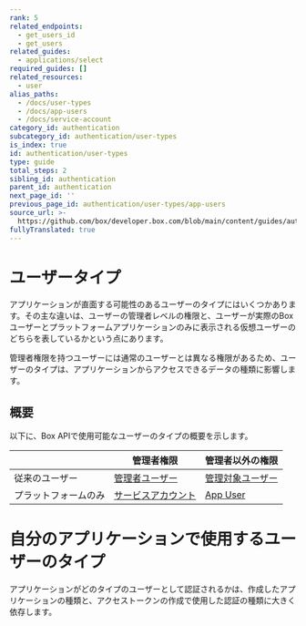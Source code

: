 ```yaml
---
rank: 5
related_endpoints:
  - get_users_id
  - get_users
related_guides:
  - applications/select
required_guides: []
related_resources:
  - user
alias_paths:
  - /docs/user-types
  - /docs/app-users
  - /docs/service-account
category_id: authentication
subcategory_id: authentication/user-types
is_index: true
id: authentication/user-types
type: guide
total_steps: 2
sibling_id: authentication
parent_id: authentication
next_page_id: ''
previous_page_id: authentication/user-types/app-users
source_url: >-
  https://github.com/box/developer.box.com/blob/main/content/guides/authentication/user-types/index.md
fullyTranslated: true
---
```

# ユーザータイプ

アプリケーションが直面する可能性のあるユーザーのタイプにはいくつかあります。その主な違いは、ユーザーの管理者レベルの権限と、ユーザーが実際のBoxユーザーとプラットフォームアプリケーションのみに表示される仮想ユーザーのどちらを表しているかという点にあります。

管理者権限を持つユーザーには通常のユーザーとは異なる権限があるため、ユーザーのタイプは、アプリケーションからアクセスできるデータの種類に影響します。

## 概要

<!-- markdownlint-disable line-length -->

以下に、Box APIで使用可能なユーザーのタイプの概要を示します。

|            | 管理者権限                        | 管理者以外の権限                 |
| ---------- | ---------------------------- | ------------------------ |
| 従来のユーザー    | [管理者ユーザー][admin-user]        | [管理対象ユーザー][managed-user] |
| プラットフォームのみ | [サービスアカウント][service-account] | [App User][app-user]     |

<!-- markdownlint-enable line-length -->

<Message>

# 自分のアプリケーションで使用するユーザーのタイプ

アプリケーションがどのタイプのユーザーとして認証されるかは、作成したアプリケーションの種類と、アクセストークンの作成で使用した認証の種類に大きく依存します。

</Message>

[admin-user]: guide://authentication/user-types/managed-users/#admin--co-admin-roles

[service-account]: guide://authentication/user-types/app-users/#service-accounts

[managed-user]: guide://authentication/user-types/managed-users

[app-user]: guide://authentication/user-types/app-users
